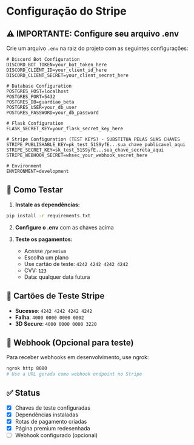 # Configuração do Stripe

## ⚠️ IMPORTANTE: Configure seu arquivo .env

Crie um arquivo `.env` na raiz do projeto com as seguintes configurações:

```env
# Discord Bot Configuration
DISCORD_BOT_TOKEN=your_bot_token_here
DISCORD_CLIENT_ID=your_client_id_here
DISCORD_CLIENT_SECRET=your_client_secret_here

# Database Configuration
POSTGRES_HOST=localhost
POSTGRES_PORT=5432
POSTGRES_DB=guardiao_beta
POSTGRES_USER=your_db_user
POSTGRES_PASSWORD=your_db_password

# Flask Configuration
FLASK_SECRET_KEY=your_flask_secret_key_here

# Stripe Configuration (TEST KEYS) - SUBSTITUA PELAS SUAS CHAVES
STRIPE_PUBLISHABLE_KEY=pk_test_51S9yfE...sua_chave_publicavel_aqui
STRIPE_SECRET_KEY=sk_test_51S9yfE...sua_chave_secreta_aqui
STRIPE_WEBHOOK_SECRET=whsec_your_webhook_secret_here

# Environment
ENVIRONMENT=development
```

## 🚀 Como Testar

1. **Instale as dependências:**
```bash
pip install -r requirements.txt
```

2. **Configure o .env** com as chaves acima

3. **Teste os pagamentos:**
   - Acesse `/premium`
   - Escolha um plano
   - Use cartão de teste: `4242 4242 4242 4242`
   - CVV: `123`
   - Data: qualquer data futura

## 📝 Cartões de Teste Stripe

- **Sucesso**: `4242 4242 4242 4242`
- **Falha**: `4000 0000 0000 0002`
- **3D Secure**: `4000 0000 0000 3220`

## 🔗 Webhook (Opcional para teste)

Para receber webhooks em desenvolvimento, use ngrok:
```bash
ngrok http 8080
# Use a URL gerada como webhook endpoint no Stripe
```

## ✅ Status

- [x] Chaves de teste configuradas
- [x] Dependências instaladas
- [x] Rotas de pagamento criadas
- [x] Página premium redesenhada
- [ ] Webhook configurado (opcional)
